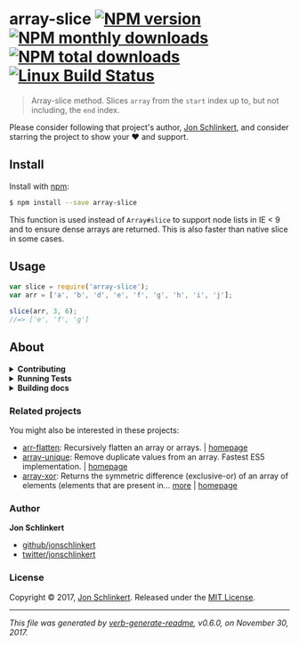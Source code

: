 # array-slice [![NPM version](https://img.shields.io/npm/v/array-slice.svg?style=flat)](https://www.npmjs.com/package/array-slice) [![NPM monthly downloads](https://img.shields.io/npm/dm/array-slice.svg?style=flat)](https://npmjs.org/package/array-slice) [![NPM total downloads](https://img.shields.io/npm/dt/array-slice.svg?style=flat)](https://npmjs.org/package/array-slice) [![Linux Build Status](https://img.shields.io/travis/jonschlinkert/array-slice.svg?style=flat&label=Travis)](https://travis-ci.org/jonschlinkert/array-slice)

> Array-slice method. Slices `array` from the `start` index up to, but not including, the `end` index.

Please consider following that project's author, [Jon Schlinkert](https://github.com/jonschlinkert), and consider starring the project to show your :heart: and support.

## Install

Install with [npm](https://www.npmjs.com/):

```sh
$ npm install --save array-slice
```

This function is used instead of `Array#slice` to support node lists in IE < 9 and to ensure dense arrays are returned. This is also faster than native slice in some cases.

## Usage

```js
var slice = require('array-slice');
var arr = ['a', 'b', 'd', 'e', 'f', 'g', 'h', 'i', 'j'];

slice(arr, 3, 6);
//=> ['e', 'f', 'g']
```

## About

<details>
<summary><strong>Contributing</strong></summary>

Pull requests and stars are always welcome. For bugs and feature requests, [please create an issue](../../issues/new).

</details>

<details>
<summary><strong>Running Tests</strong></summary>

Running and reviewing unit tests is a great way to get familiarized with a library and its API. You can install dependencies and run tests with the following command:

```sh
$ npm install && npm test
```

</details>

<details>
<summary><strong>Building docs</strong></summary>

_(This project's readme.md is generated by [verb](https://github.com/verbose/verb-generate-readme), please don't edit the readme directly. Any changes to the readme must be made in the [.verb.md](.verb.md) readme template.)_

To generate the readme, run the following command:

```sh
$ npm install -g verbose/verb#dev verb-generate-readme && verb
```

</details>

### Related projects

You might also be interested in these projects:

* [arr-flatten](https://www.npmjs.com/package/arr-flatten): Recursively flatten an array or arrays. | [homepage](https://github.com/jonschlinkert/arr-flatten "Recursively flatten an array or arrays.")
* [array-unique](https://www.npmjs.com/package/array-unique): Remove duplicate values from an array. Fastest ES5 implementation. | [homepage](https://github.com/jonschlinkert/array-unique "Remove duplicate values from an array. Fastest ES5 implementation.")
* [array-xor](https://www.npmjs.com/package/array-xor): Returns the symmetric difference (exclusive-or) of an array of elements (elements that are present in… [more](https://github.com/jonschlinkert/array-xor) | [homepage](https://github.com/jonschlinkert/array-xor "Returns the symmetric difference (exclusive-or) of an array of elements (elements that are present in all given arrays and not in their intersections).")

### Author

**Jon Schlinkert**

* [github/jonschlinkert](https://github.com/jonschlinkert)
* [twitter/jonschlinkert](https://twitter.com/jonschlinkert)

### License

Copyright © 2017, [Jon Schlinkert](https://github.com/jonschlinkert).
Released under the [MIT License](LICENSE).

***

_This file was generated by [verb-generate-readme](https://github.com/verbose/verb-generate-readme), v0.6.0, on November 30, 2017._
